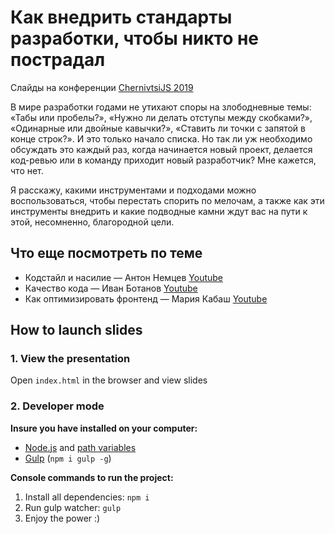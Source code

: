 # Как внедрить стандарты разработки, чтобы никто не пострадал

Слайды на конференции [ChernivtsiJS 2019](https://chernivtsi.js.org/)

В мире разработки годами не утихают споры на злободневные темы: «Табы или пробелы?», «Нужно ли делать отступы между скобками?», «Одинарные или двойные кавычки?», «Ставить ли точки с запятой в конце строк?». И это только начало списка. Но так ли уж необходимо обсуждать это каждый раз, когда начинается новый проект, делается код-ревью или в команду приходит новый разработчик? Мне кажется, что нет.

Я расскажу, какими инструментами и подходами можно воспользоваться, чтобы перестать спорить по мелочам, а также как эти инструменты внедрить и какие подводные камни ждут вас на пути к этой, несомненно, благородной цели.

## Что еще посмотреть по теме

* Кодстайл и насилие — Антон Немцев [Youtube](https://www.youtube.com/watch?v=HZF3XRNOpGo)
* Качество кода — Иван Ботанов [Youtube](https://www.youtube.com/watch?v=dpkKf-Nkwcw)
* Как оптимизировать фронтенд — Мария Кабаш [Youtube](https://www.youtube.com/watch?v=jcTD-zpY5RM)

## How to launch slides
### 1. View the presentation
Open `index.html` in the browser and view slides

### 2. Developer mode

__Insure you have installed on your computer:__

* [Node.js](https://nodejs.org/en/download/) and [path variables](http://stackoverflow.com/questions/8278143/node-js-how-to-run-node-command-from-any-path)
* [Gulp](http://gulpjs.com/) (`npm i gulp -g`)

__Console commands to run the project:__

1. Install all dependenсies: `npm i`
2. Run gulp watcher: `gulp`
3. Enjoy the power :)
